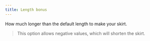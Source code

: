```yaml
---
title: Length bonus
---
```


How much longer than the default length to make your skirt.

> This option allows negative values, which will shorten the skirt.